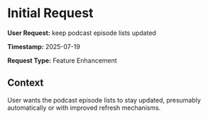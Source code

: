 # Initial Request

**User Request:** keep podcast episode lists updated

**Timestamp:** 2025-07-19

**Request Type:** Feature Enhancement

## Context
User wants the podcast episode lists to stay updated, presumably automatically or with improved refresh mechanisms.